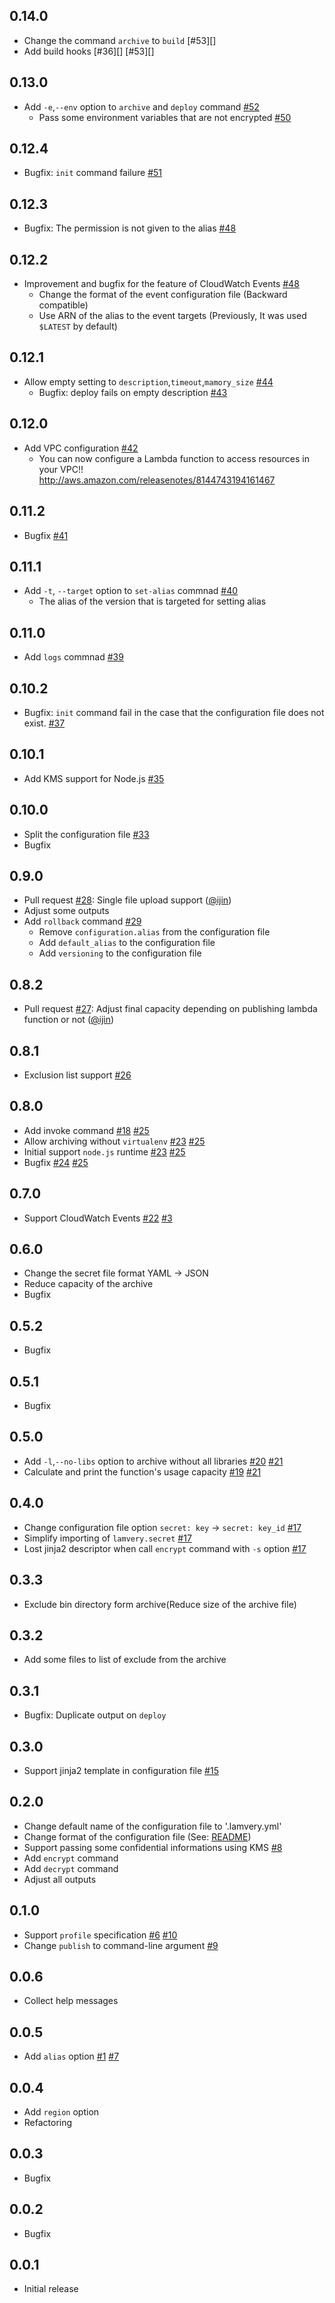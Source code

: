 ## 0.14.0

- Change the command `archive` to `build` [#53][]
- Add build hooks [#36][] [#53][]

## 0.13.0

- Add `-e`,`--env` option to `archive` and `deploy` command [#52][]
  - Pass some environment variables that are not encrypted [#50][]

## 0.12.4

- Bugfix: `init` command failure [#51][]

## 0.12.3

- Bugfix: The permission is not given to the alias [#48][]

## 0.12.2

- Improvement and bugfix for the feature of CloudWatch Events [#48][]
  - Change the format of the event configuration file (Backward compatible)
  - Use ARN of the alias to the event targets (Previously, It was used `$LATEST` by default)

## 0.12.1

- Allow empty setting to `description`,`timeout`,`mamory_size` [#44][]
  - Bugfix: deploy fails on empty description [#43][]

## 0.12.0

- Add VPC configuration [#42][]
  - You can now configure a Lambda function to access resources in your VPC!!  
    http://aws.amazon.com/releasenotes/8144743194161467

## 0.11.2

- Bugfix [#41][]

## 0.11.1

- Add `-t`, `--target` option to `set-alias` commnad [#40][]  
  - The alias of the version that is targeted for setting alias

## 0.11.0

- Add `logs` commnad [#39][]

## 0.10.2

- Bugfix: `init` command fail in the case that the configuration file does not exist. [#37][]

## 0.10.1

- Add KMS support for Node.js [#35][]

## 0.10.0

- Split the configuration file [#33][]
- Bugfix

## 0.9.0

- Pull request [#28][]: Single file upload support ([@ijin][])
- Adjust some outputs
- Add `rollback` command [#29][]
  - Remove `configuration.alias` from the configuration file
  - Add `default_alias` to the configuration file
  - Add `versioning` to the configuration file

## 0.8.2

- Pull request [#27][]: Adjust final capacity depending on publishing lambda function or not ([@ijin][])

## 0.8.1

- Exclusion list support [#26][]

## 0.8.0

- Add invoke command [#18][] [#25][]
- Allow archiving without `virtualenv` [#23][] [#25][]
- Initial support `node.js` runtime [#23][] [#25][]
- Bugfix [#24][] [#25][]

## 0.7.0

- Support CloudWatch Events [#22][] [#3][]

## 0.6.0

- Change the secret file format YAML -> JSON
- Reduce capacity of the archive
- Bugfix

## 0.5.2

- Bugfix

## 0.5.1

- Bugfix

## 0.5.0

- Add `-l`,`--no-libs` option to archive without all libraries [#20][] [#21][]
- Calculate and print the function's usage capacity [#19][] [#21][]

## 0.4.0

- Change configuration file option `secret: key` -> `secret: key_id` [#17][]
- Simplify importing of `lamvery.secret` [#17][]
- Lost jinja2 descriptor when call `encrypt` command with `-s` option [#17][]

## 0.3.3

- Exclude bin directory form archive(Reduce size of the archive file)

## 0.3.2

- Add some files to list of exclude from the archive

## 0.3.1

- Bugfix: Duplicate output on `deploy`

## 0.3.0

- Support jinja2 template in configuration file [#15][]

## 0.2.0

- Change default name of the configuration file to '.lamvery.yml'
- Change format of the configuration file (See: [README](https://github.com/marcy-terui/lamvery/blob/master/README.md#setup))
- Support passing some confidential informations using KMS [#8][]
- Add `encrypt` command
- Add `decrypt` command
- Adjust all outputs

## 0.1.0

- Support `profile` specification [#6][] [#10][]
- Change `publish` to command-line argument [#9][]

## 0.0.6

- Collect help messages

## 0.0.5

- Add `alias` option [#1][] [#7][]

## 0.0.4

- Add `region` option
- Refactoring

## 0.0.3

- Bugfix

## 0.0.2

- Bugfix

## 0.0.1

- Initial release

<!--- The following link definition list is generated by PimpMyChangelog --->
[#1]: https://github.com/marcy-terui/lamvery/issues/1
[#3]: https://github.com/marcy-terui/lamvery/issues/3
[#6]: https://github.com/marcy-terui/lamvery/issues/6
[#7]: https://github.com/marcy-terui/lamvery/issues/7
[#8]: https://github.com/marcy-terui/lamvery/issues/8
[#9]: https://github.com/marcy-terui/lamvery/issues/9
[#10]: https://github.com/marcy-terui/lamvery/issues/10
[#15]: https://github.com/marcy-terui/lamvery/issues/15
[#17]: https://github.com/marcy-terui/lamvery/issues/17
[#18]: https://github.com/marcy-terui/lamvery/issues/18
[#19]: https://github.com/marcy-terui/lamvery/issues/19
[#20]: https://github.com/marcy-terui/lamvery/issues/20
[#21]: https://github.com/marcy-terui/lamvery/issues/21
[#22]: https://github.com/marcy-terui/lamvery/issues/22
[#23]: https://github.com/marcy-terui/lamvery/issues/23
[#24]: https://github.com/marcy-terui/lamvery/issues/24
[#25]: https://github.com/marcy-terui/lamvery/issues/25
[#26]: https://github.com/marcy-terui/lamvery/issues/26
[#27]: https://github.com/marcy-terui/lamvery/issues/27
[#28]: https://github.com/marcy-terui/lamvery/issues/28
[#29]: https://github.com/marcy-terui/lamvery/issues/29
[#33]: https://github.com/marcy-terui/lamvery/issues/33
[#35]: https://github.com/marcy-terui/lamvery/issues/35
[#37]: https://github.com/marcy-terui/lamvery/issues/37
[#39]: https://github.com/marcy-terui/lamvery/issues/39
[#40]: https://github.com/marcy-terui/lamvery/issues/40
[#41]: https://github.com/marcy-terui/lamvery/issues/41
[#42]: https://github.com/marcy-terui/lamvery/issues/42
[#43]: https://github.com/marcy-terui/lamvery/issues/43
[#44]: https://github.com/marcy-terui/lamvery/issues/44
[#48]: https://github.com/marcy-terui/lamvery/issues/48
[#50]: https://github.com/marcy-terui/lamvery/issues/50
[#51]: https://github.com/marcy-terui/lamvery/issues/51
[#52]: https://github.com/marcy-terui/lamvery/issues/52
[@ijin]: https://github.com/ijin
